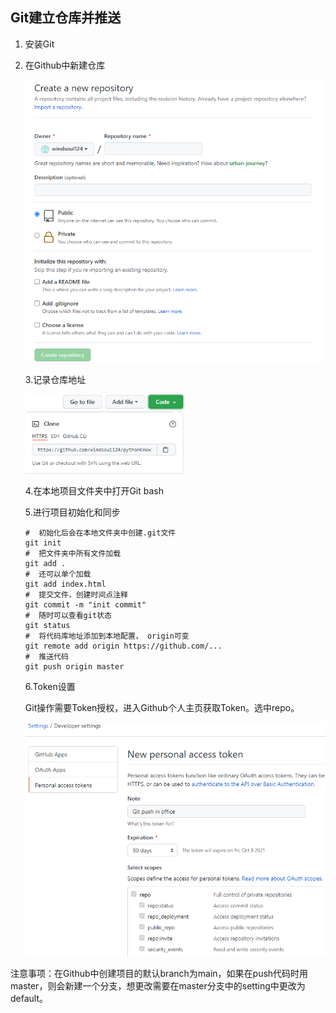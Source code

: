 ## Git建立仓库并推送

1. 安装Git

2. 在Github中新建仓库

   <img src="https://raw.githubusercontent.com/windsoul124/blogPic/main/img/image-20210908093854722.png" alt="image-20210908093854722" style="zoom: 67%;" />

   3.记录仓库地址

   <img src="https://raw.githubusercontent.com/windsoul124/blogPic/main/img/image-20210908094215742.png" alt="image-20210908094215742" style="zoom:67%;" />

   4.在本地项目文件夹中打开Git bash

   5.进行项目初始化和同步

   ```
   #  初始化后会在本地文件夹中创建.git文件
   git init 
   #  把文件夹中所有文件加载
   git add . 
   #  还可以单个加载
   git add index.html
   #  提交文件，创建时间点注释
   git commit -m "init commit"  
   #  随时可以查看git状态
   git status  
   #  将代码库地址添加到本地配置， origin可变
   git remote add origin https://github.com/...  
   #  推送代码
   git push origin master
   ```

   6.Token设置

   Git操作需要Token授权，进入Github个人主页获取Token。选中repo。

   <img src="https://raw.githubusercontent.com/windsoul124/blogPic/main/img/image-20210908095406499.png" alt="image-20210908095406499" style="zoom:67%;" />



注意事项：在Github中创建项目的默认branch为main，如果在push代码时用master，则会新建一个分支，想更改需要在master分支中的setting中更改为default。
